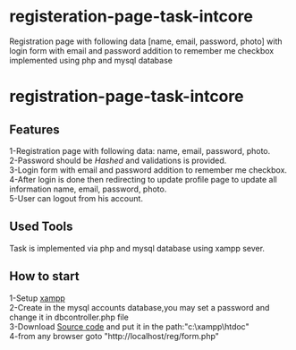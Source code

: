# registeration-page-task-intcore
Registration page with following data [name, email, password, photo] with login form with email and password addition to remember me checkbox implemented using php and mysql database

# registration-page-task-intcore
## Features
1-Registration page with following data: name, email, password, photo.<br />
2-Password should be *Hashed* and validations is provided.<br />
3-Login form with email and password addition to remember me checkbox.<br />
4-After login is done then redirecting to update profile page to update all information name, email, password, photo.<br />
5-User can logout from his account.<br />
## Used Tools
Task is implemented via php and mysql database using xampp sever.
## How to start
1-Setup [xampp](http://mrbool.com/how-to-install-xampp-server-in-windows/28257)<br />
2-Create in the mysql accounts database,you may set a password and change it in dbcontroller.php file<br />
3-Download [Source code](https://codeload.github.com/BeshoyAnwar/registeration-page-task-intcore/zip/master) and put it in the path:"c:\xampp\htdoc\"<br />
4-from any browser goto "http://localhost/reg/form.php"<br />
